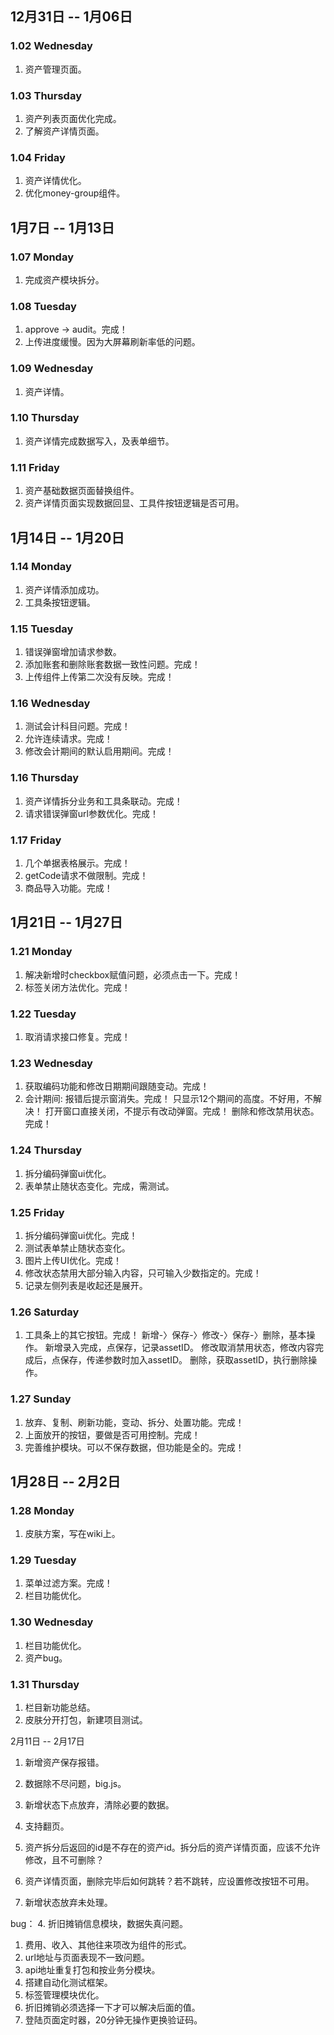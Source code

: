 ## 12月31日 -- 1月06日

### 1.02 Wednesday
1. 资产管理页面。

### 1.03 Thursday
1. 资产列表页面优化完成。
2. 了解资产详情页面。

### 1.04 Friday
1. 资产详情优化。
2. 优化money-group组件。

## 1月7日 -- 1月13日

### 1.07 Monday
1. 完成资产模块拆分。

### 1.08 Tuesday
1. approve -> audit。完成！
2. 上传进度缓慢。因为大屏幕刷新率低的问题。

### 1.09 Wednesday
1. 资产详情。

### 1.10 Thursday
1. 资产详情完成数据写入，及表单细节。

### 1.11 Friday
1. 资产基础数据页面替换组件。
2. 资产详情页面实现数据回显、工具件按钮逻辑是否可用。

## 1月14日 -- 1月20日

### 1.14 Monday
1. 资产详情添加成功。
2. 工具条按钮逻辑。

### 1.15 Tuesday
1. 错误弹窗增加请求参数。
2. 添加账套和删除账套数据一致性问题。完成！
3. 上传组件上传第二次没有反映。完成！

### 1.16 Wednesday
1. 测试会计科目问题。完成！
2. 允许连续请求。完成！
3. 修改会计期间的默认启用期间。完成！

### 1.16 Thursday
1. 资产详情拆分业务和工具条联动。完成！
2. 请求错误弹窗url参数优化。完成！

### 1.17 Friday
1. 几个单据表格展示。完成！
2. getCode请求不做限制。完成！
3. 商品导入功能。完成！

## 1月21日 -- 1月27日

### 1.21 Monday
1. 解决新增时checkbox赋值问题，必须点击一下。完成！
2. 标签关闭方法优化。完成！

### 1.22 Tuesday
1. 取消请求接口修复。完成！

### 1.23 Wednesday
1. 获取编码功能和修改日期期间跟随变动。完成！
2. 会计期间:
  报错后提示窗消失。完成！
  只显示12个期间的高度。不好用，不解决！
  打开窗口直接关闭，不提示有改动弹窗。完成！
  删除和修改禁用状态。完成！

### 1.24 Thursday
1. 拆分编码弹窗ui优化。
2. 表单禁止随状态变化。完成，需测试。

### 1.25 Friday
1. 拆分编码弹窗ui优化。完成！
2. 测试表单禁止随状态变化。
3. 图片上传UI优化。完成！
4. 修改状态禁用大部分输入内容，只可输入少数指定的。完成！
5. 记录左侧列表是收起还是展开。

### 1.26 Saturday
1. 工具条上的其它按钮。完成！
	新增-〉保存-〉修改-〉保存-〉删除，基本操作。
	新增录入完成，点保存，记录assetID。
	修改取消禁用状态，修改内容完成后，点保存，传递参数时加入assetID。
	删除，获取assetID，执行删除操作。

### 1.27 Sunday
1. 放弃、复制、刷新功能，变动、拆分、处置功能。完成！
2. 上面放开的按钮，要做是否可用控制。完成！
3. 完善维护模块。可以不保存数据，但功能是全的。完成！

## 1月28日 -- 2月2日

### 1.28 Monday
1. 皮肤方案，写在wiki上。

### 1.29 Tuesday
1. 菜单过滤方案。完成！
2. 栏目功能优化。

### 1.30 Wednesday
1. 栏目功能优化。
2. 资产bug。

### 1.31 Thursday
1. 栏目新功能总结。
2. 皮肤分开打包，新建项目测试。

2月11日 -- 2月17日
1. 新增资产保存报错。
2. 数据除不尽问题，big.js。
3. 新增状态下点放弃，清除必要的数据。
4. 支持翻页。

5. 资产拆分后返回的id是不存在的资产id。拆分后的资产详情页面，应该不允许修改，且不可删除？  
6. 资产详情页面，删除完毕后如何跳转？若不跳转，应设置修改按钮不可用。
7. 新增状态放弃未处理。

bug：
4. 折旧摊销信息模块，数据失真问题。

1. 费用、收入、其他往来项改为组件的形式。
3. url地址与页面表现不一致问题。
4. api地址重复打包和按业务分模块。
9. 搭建自动化测试框架。
9. 标签管理模块优化。
1. 折旧摊销必须选择一下才可以解决后面的值。
1. 登陆页面定时器，20分钟无操作更换验证码。







